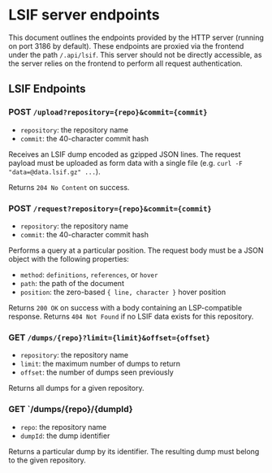 # LSIF server endpoints

This document outlines the endpoints provided by the HTTP server (running on port 3186 by default). These endpoints are proxied via the frontend under the path `/.api/lsif`. This server should not be directly accessible, as the server relies on the frontend to perform all request authentication.

## LSIF Endpoints

### POST `/upload?repository={repo}&commit={commit}`

- `repository`: the repository name
- `commit`: the 40-character commit hash

Receives an LSIF dump encoded as gzipped JSON lines. The request payload must be uploaded as form data with a single file (e.g. `curl -F "data=@data.lsif.gz" ...`).

Returns `204 No Content` on success.

### POST `/request?repository={repo}&commit={commit}`

- `repository`: the repository name
- `commit`: the 40-character commit hash

Performs a query at a particular position. The request body must be a JSON object with the following properties:

- `method`: `definitions`, `references`, or `hover`
- `path`: the path of the document
- `position`: the zero-based `{ line, character }` hover position

Returns `200 OK` on success with a body containing an LSP-compatible response. Returns `404 Not Found` if no LSIF data exists for this repository.

### GET `/dumps/{repo}?limit={limit}&offset={offset}`

- `repository`: the repository name
- `limit`: the maximum number of dumps to return
- `offset`: the number of dumps seen previously

Returns all dumps for a given repository.

### GET `/dumps/{repo}/{dumpId}

- `repo`: the repository name
- `dumpId`: the dump identifier

Returns a particular dump by its identifier. The resulting dump must belong to the given repository.
